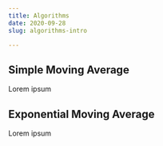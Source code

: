 ```yaml
---
title: Algorithms
date: 2020-09-28
slug: algorithms-intro

---
```

## Simple Moving Average

Lorem ipsum

## Exponential Moving Average

Lorem ipsum